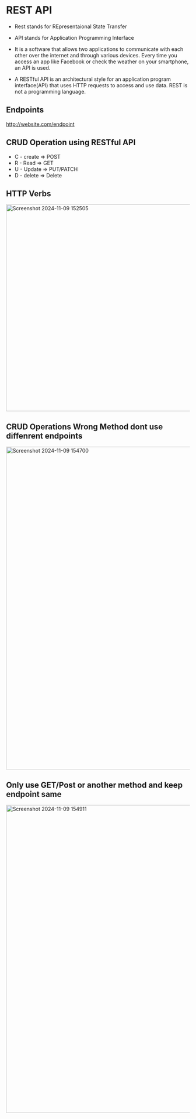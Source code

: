 # REST API

- Rest stands for REpresentaional State Transfer 
- API stands for Application Programming Interface

- It is a software that allows two applications to communicate with each other over the internet and through various devices. Every time you access an app like Facebook or check the weather on your smartphone, an API is used.

- A RESTful API is an architectural style for an application program interface(API) that uses HTTP requests to access and use data.  REST is not a programming language.

## Endpoints 
http://website.com/endpoint

## CRUD Operation using RESTful API
- C - create => POST
- R - Read => GET
- U - Update => PUT/PATCH
- D - delete => Delete

## HTTP Verbs
  <img width="565" alt="Screenshot 2024-11-09 152505" src="https://github.com/user-attachments/assets/51f9fc20-2b0e-4a2a-85fa-42cee9601524">

## CRUD Operations Wrong Method dont use diffenrent endpoints

  <img width="882" alt="Screenshot 2024-11-09 154700" src="https://github.com/user-attachments/assets/948cfbe1-57d8-40fe-b61f-6675a300ffaa">

## Only use GET/Post or another method and keep endpoint same
<img width="841" alt="Screenshot 2024-11-09 154911" src="https://github.com/user-attachments/assets/3b771ed9-37ff-4caa-b222-9dc4babe086b">

